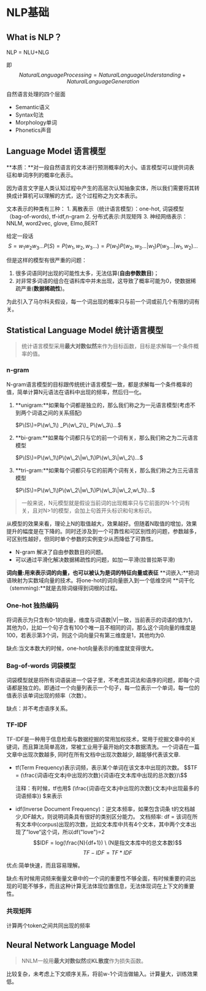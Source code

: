 # NLP基础

## What is NLP？

NLP = NLU+NLG

即$$Natural Language Processing = Natural Language Understanding + Natural Language Generation$$

自然语言处理的四个层面

* Semantic语义
* Syntax句法
* Morphology单词
* Phonetics声音

## Language Model 语言模型

**本质：**对一段自然语言的文本进行预测概率的大小。语言模型可以提供词表征和单词序列的概率化表示。

因为语言文字是人类认知过程中产生的高层次认知抽象实体，所以我们需要将其转换成计算机可以理解的方式，这个过程称之为文本表示。

文本表示的种类有三种： 1. 离散表示（统计语言模型）：one-hot, 词袋模型（bag-of-words\), tf-idf,n-gram 2. 分布式表示:共现矩阵 3. 神经网络表示：NNLM, word2vec, glove, Elmo,BERT

给定一段话$$S=w_1w_2w_3... P(S)=P(w_1,w_2,w_3...)=P(w_1)P(w_2,w_3...|w_1)P(w_3...|w_1,w_2)...$$

但是这样的模型有很严重的问题：

1. 很多词语同时出现的可能性太多，无法估算\(**自由参数数目**\)；
2. 对非常多词语的组合在语料库中并未出现，这导致了概率可能为0，使数据稀疏严重\(**数据稀疏性**\)。

为此引入了马尔科夫假设，每一个词出现的概率只与前一个词或前几个有限的词有关。



## Statistical Language Model 统计语言模型

> 统计语言模型采用**最大对数似然**来作为目标函数，目标是求解每一个条件概率的值。

### n-gram

N-gram语言模型的目标跟传统统计语言模型一致，都是求解每一个条件概率的值，简单计算N元语法在语料中出现的频率，然后归一化。

1. **unigram:**如果每个词都是独立的，那么我们称之为一元语言模型\(考虑不到两个词语之间的关系搭配\)

   $P\(S\)=P\(w\_1\)  _P\(w\_2\)_  P\(w\_3\)...$

2. **bi-gram:**如果每个词都只与它的前一个词有关，那么我们称之为二元语言模型

   $P\(S\)=P\(w\_1\)P\(w\_2\|w\_1\)P\(w\_3\|w\_2\)...$

3. **tri-gram:**如果每个词都只与它的前两个词有关，那么我们称之为三元语言模型

   $P\(S\)=P\(w\_1\)P\(w\_2\|w\_1\)P\(w\_3\|w\_2,w\_1\)...$

> 一般来说，N元模型就是假设当前词的出现概率只与它前面的N-1个词有关，且对N&gt;1的模型，会加上句首开头标识和句末标识。

从模型的效果来看，理论上N的取值越大，效果越好。但随着N取值的增加，效果提升的幅度是在下降的。同时还涉及到一个可靠性和可区别性的问题，参数越多，可区别性越好，但同时单个参数的实例变少从而降低了可靠性。

* N-gram 解决了自由参数数目的问题。
* 可以通过平滑化解决数据稀疏性的问题，如加一平滑\(拉普拉斯平滑\)

**词向量:**用来表示词的向量，也可以被认为是**词的特征向量或表征** **词嵌入:**把词语映射为实数域向量的技术。将one-hot的词向量嵌入到一个低维空间 **词干化（stemming\):**就是去除词缀得到词根的过程。

### One-hot 独热编码

将词表示为只含有0-1的向量，维度与词语数\|V\|一致，当前表示的词语的值为1，其他为0，比如一个句子含有100个唯一且不相同的词，那么这个词向量的维度是100，若表示第3个词，则这个词向量只有第三维度是1，其他均为0.

缺点:当文本数大的时候，one-hot向量表示的维度就变得很大。

### Bag-of-words 词袋模型

词袋模型就是将所有词语装进一个袋子里，不考虑其词法和语序的问题，即每个词语都是独立的。即通过一个向量列表示一个句子，每一位表示一个单词，每一位的值表示该单词出现的频率（次数）。

缺点：并不考虑语序关系。

### TF-IDF

TF-IDF是一种用于信息检索与数据挖掘的常用加权技术，常用于挖掘文章中的关键词，而且算法简单高效，常被工业用于最开始的文本数据清洗。一个词语在一篇文章中出现次数越多, 同时在所有文档中出现次数越少, 越能够代表该文章.

* tf\(Term Frequency\)表示词频，表示某个单词在该文本中出现的次数。 $$TF = (\frac{词语i在文本j中出现的次数}{词语i在文本库中出现的总次数})\$$

  注释：有时候，tf也用$ \(\frac{词语i在文本j中出现的次数}{文本j中出现最多的词语频率}\) $来表示

* idf\(Inverse Document Frequency\)：逆文本频率，如果包含词条 t的文档越少,IDF越大，则说明词条具有很好的类别区分能力。 文档频率: df = 该词在所有文本中\(corpus\)出现的次数，比如文本库中共有4个文本，其中两个文本出现了”love“这个词，所以df\("love"\)=2 $$IDF = log(\frac{N}{df+1}) \ (N是指文本库中的总文本数)$$ $$TF-IDF = TF*IDF$$

优点:简单快速，而且容易理解。

缺点:有时候用词频来衡量文章中的一个词的重要性不够全面，有时候重要的词出现的可能不够多，而且这种计算无法体现位置信息，无法体现词在上下文的重要性。

### 共现矩阵

计算两个token之间共同出现的频率



## Neural Network Language Model

> NNLM一般用**最大对数似然**或**KL散度**作为损失函数。

比较复杂，未考虑上下文顺序关系，将前w-1个词当做输入。计算量大，训练效果低。

